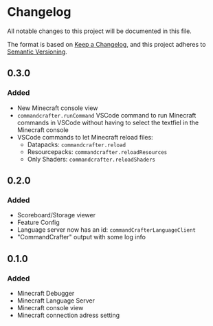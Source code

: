 # Changelog

All notable changes to this project will be documented in this file.

The format is based on [Keep a Changelog](https://keepachangelog.com/en/1.1.0/),
and this project adheres to [Semantic Versioning](https://semver.org/spec/v2.0.0.html).

## 0.3.0

### Added

- New Minecraft console view
- `commandcrafter.runCommand` VSCode command to run Minecraft commands in VSCode without having to select the textfiel in the Minecraft console
- VSCode commands to let Minecraft reload files:
    - Datapacks: `commandcrafter.reload`
    - Resourcepacks: `commandcrafter.reloadResources`
    - Only Shaders: `commandcrafter.reloadShaders`

## 0.2.0

### Added

- Scoreboard/Storage viewer
- Feature Config
- Language server now has an id: `commandCrafterLanguageClient`
- "CommandCrafter" output with some log info

## 0.1.0

### Added

- Minecraft Debugger
- Minecraft Language Server
- Minecraft console view
- Minecraft connection adress setting
    
